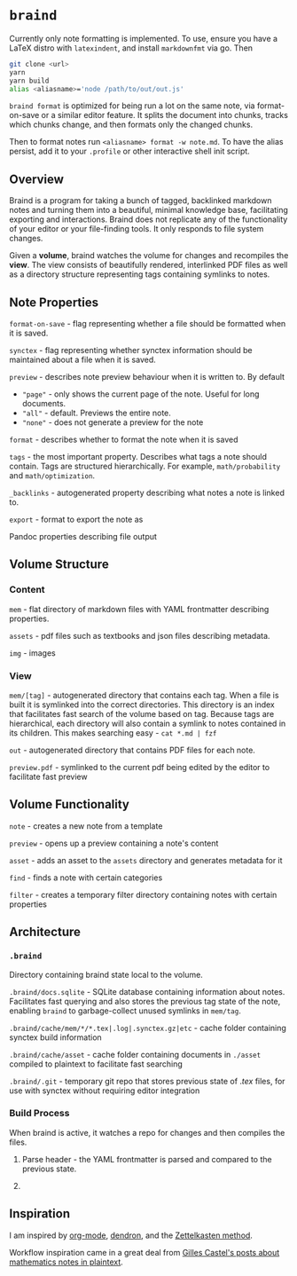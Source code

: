 # `braind`

Currently only note formatting is implemented. To use, ensure you have a LaTeX distro with `latexindent`, and install `markdownfmt` via go. Then

```sh
git clone <url>
yarn
yarn build
alias <aliasname>='node /path/to/out/out.js'
```

`braind format` is optimized for being run a lot on the same note, via format-on-save or a similar editor feature. It splits the document into chunks, tracks which chunks change, and then formats only the changed chunks.

Then to format notes run `<aliasname> format -w note.md`. To have the alias persist, add it to your `.profile` or other interactive shell init script.

## Overview

Braind is a program for taking a bunch of tagged, backlinked markdown notes and turning them into a beautiful, minimal knowledge base, facilitating exporting and interactions. Braind does not replicate any of the functionality of your editor or your file-finding tools. It only responds to file system changes.

Given a **volume**, braind watches the volume for changes and recompiles the **view**. The view consists of beautifully rendered, interlinked PDF files as well as a directory structure representing tags containing symlinks to notes.

## Note Properties

`format-on-save` - flag representing whether a file should be formatted when it is saved.

`synctex` - flag representing whether synctex information should be maintained about a file when it is saved.

`preview` - describes note preview behaviour when it is written to. By default
- `"page"` - only shows the current page of the note. Useful for long documents.
- `"all"` - default. Previews the entire note.
- `"none"` - does not generate a preview for the note

`format` - describes whether to format the note when it is saved

`tags` - the most important property. Describes what tags a note should contain. Tags are structured hierarchically. For example, `math/probability` and `math/optimization`.

`_backlinks` - autogenerated property describing what notes a note is linked to.

`export` - format to export the note as

Pandoc properties describing file output

## Volume Structure

### Content

`mem` - flat directory of markdown files with YAML frontmatter describing properties.

`assets` - pdf files such as textbooks and json files describing metadata.

`img` - images

### View

`mem/[tag]` - autogenerated directory that contains each tag. When a file is built it is symlinked into the correct directories. This directory is an index that facilitates fast search of the volume based on tag. Because tags are hierarchical, each directory will also contain a symlink to notes contained in its children. This makes searching easy - `cat *.md | fzf`

`out` - autogenerated directory that contains PDF files for each note.

`preview.pdf` - symlinked to the current pdf being edited by the editor to facilitate fast preview

## Volume Functionality

`note` - creates a new note from a template

`preview` - opens up a preview containing a note's content

`asset` - adds an asset to the `assets` directory and generates metadata for it

`find` - finds a note with certain categories

`filter` - creates a temporary filter directory containing notes with certain properties

## Architecture

### `.braind`

Directory containing braind state local to the volume.

`.braind/docs.sqlite` - SQLite database containing information about notes. Facilitates fast querying and also stores the previous tag state of the note, enabling `braind` to garbage-collect unused symlinks in `mem/tag`.

`.braind/cache/mem/*/*.tex|.log|.synctex.gz|etc` - cache folder containing synctex build information

`.braind/cache/asset` - cache folder containing documents in `./asset` compiled to plaintext to facilitate fast searching

`.braind/.git` - temporary git repo that stores previous state of $.tex$ files, for use with synctex without requiring editor integration

### Build Process

When braind is active, it watches a repo for changes and then compiles the files.

1. Parse header - the YAML frontmatter is parsed and compared to the previous state.

2. 

## Inspiration

I am inspired by [org-mode](https://orgmode.org/), [dendron](https://wiki.dendron.so/), and the [Zettelkasten method](https://zettelkasten.de/posts/overview/).

Workflow inspiration came in a great deal from [Gilles Castel's posts about mathematics notes in plaintext](https://castel.dev/).
